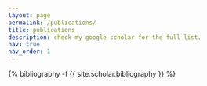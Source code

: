 ```yaml
---
layout: page
permalink: /publications/
title: publications
description: check my google scholar for the full list.
nav: true
nav_order: 1
---
```

<!-- _pages/publications.md -->
<div class="publications">

{% bibliography -f {{ site.scholar.bibliography }} %}

</div>
